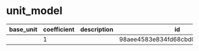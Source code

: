 # unit_model
|base_unit|coefficient|description|id|is_error|name|
|--|--|--|--|--|--|
||1||98aee4583e834fd68cbd08e94eea5e55|True|грамм|
